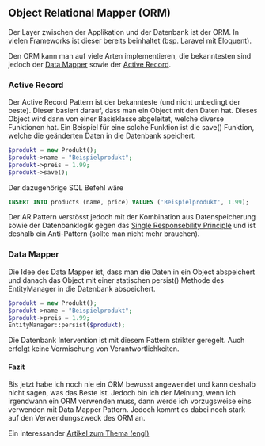 ## Object Relational Mapper (ORM)
Der Layer zwischen der Applikation und der Datenbank ist der ORM. In vielen Frameworks ist dieser bereits beinhaltet (bsp. Laravel mit Eloquent).


Den ORM kann man auf viele Arten implementieren, die bekanntesten sind jedoch der [Data Mapper](https://en.wikipedia.org/wiki/Data_mapper_pattern) sowie der [Active Record](https://de.wikipedia.org/wiki/Active_Record).


### Active Record
Der Active Record Pattern ist der bekannteste (und nicht unbedingt der beste). Dieser basiert darauf, dass man ein Object mit den Daten hat. Dieses Object wird dann von einer Basisklasse abgeleitet, welche diverse Funktionen hat. Ein Beispiel für eine solche Funktion ist die save() Funktion, welche die geänderten Daten in die Datenbank speichert.


```php
$produkt = new Produkt();
$produkt->name = "Beispielprodukt";
$produkt->preis = 1.99;
$produkt->save();
```
Der dazugehörige SQL Befehl wäre





```sql
INSERT INTO products (name, price) VALUES ('Beispielprodukt', 1.99);
```



Der AR Pattern verstösst jedoch mit der Kombination aus Datenspeicherung sowie der Datenbanklogik gegen das [Single Responsebility Principle](/wiki/programmiersprachen/programmiertipps/single-responsibility-principle) und ist deshalb ein Anti-Pattern (sollte man nicht mehr brauchen).





### Data Mapper
Die Idee des Data Mapper ist, dass man die Daten in ein Object abspeichert und danach das Object mit einer statischen persist() Methode des EntityManager in die Datenbank abspeichert. 


```php
$produkt = new Produkt();
$produkt->name = "Beispielprodukt";
$produkt->preis = 1.99;
EntityManager::persist($produkt);
```

Die Datenbank Intervention ist mit diesem Pattern strikter geregelt. Auch erfolgt keine Vermischung von Verantwortlichkeiten.





#### Fazit
Bis jetzt habe ich noch nie ein ORM bewusst angewendet und kann deshalb nicht sagen, was das Beste ist. Jedoch bin ich der Meinung, wenn ich irgendwann ein ORM verwenden muss, dann werde ich vorzugsweise eins verwenden mit Data Mapper Pattern. Jedoch kommt es dabei noch stark auf den Verwendungszweck des ORM an.


Ein interessander [Artikel zum Thema (engl)](http://culttt.com/2014/06/18/whats-difference-active-record-data-mapper/)